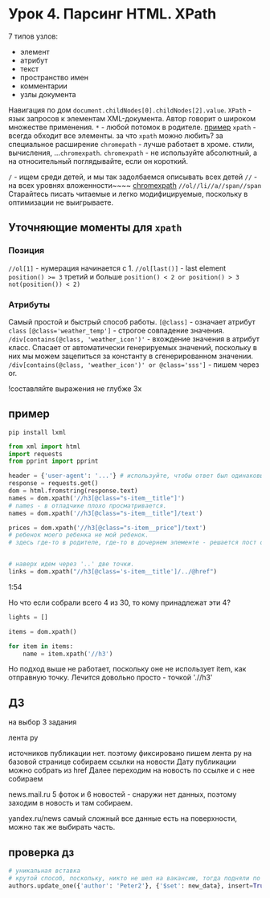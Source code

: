 # Урок 4. Парсинг HTML. XPath

7 типов узлов:
* элемент
* атрибут
* текст
* пространство имен
* комментарии
* узлы документа

Навигация по дом `document.childNodes[0].childNodes[2].value`.
`XPath` - язык запросов к элементам XML-документа.
Автор говорит о широком множестве применения.
`*` - любой потомок в родителе.
[пример](xpath_example.png)
`xpath` - всегда обходит все элементы.
за что `xpath` можно любить? за специальное расширение `chromepath` - лучше работает в хроме.
стили, вычисления, ...`chromexpath`.
`chromexpath` - не используйте абсолютный, а на относительный поглядывайте, если он короткий.

`/` - ищем среди детей, и мы так задолбаемся описывать всех детей
`//` - на всех уровнях вложенности~~~~
[chromexpath](chromexpath.png)
`//ol//li//a//span//span`
Старайтесь писать читаемые и легко модифицируемые, поскольку в оптимизации не выигрываете.

## Уточняющие моменты для `xpath`

### Позиция

`//ol[1]` - нумерация начинается с 1.
`//ol[last()]` - last element
`position() >= 3` третий и больше
`position() < 2 or position() > 3`
`not(position()) < 2)`

### Атрибуты

Самый простой и быстрый способ работы.
`[@class]` - означает атрибут `class`
`[@class='weather_temp']` - строгое совпадение значения.
`/div[contains(@class, 'weather_icon')'` - вхождение значения в атрибут класс. Спасает от автоматически генерируемых значений, поскольку в них мы можем зацепиться за константу в сгенерированном значении.
`/div[contains(@class, 'weather_icon')' or @class='sss']` - пишем через or.

!составляйте выражения не глубже 3х

## пример

`pip install lxml`

```python
from xml import html
import requests
from pprint import pprint

header = {'user-agent': '...'} # используйте, чтобы ответ был одинаковым там где вы смотрели, и здесь в коде
response = requests.get()
dom = html.fromstring(response.text)
names = dom.xpath('//h3[@class="s-item__title"]')
# names - в отладчике плохо просматривается.
names = dom.xpath('//h3[@class="s-item__title"]/text')

prices = dom.xpath('//h3[@class="s-item__price"]/text')
# ребенок моего ребенка не мой ребенок.
# здесь где-то в родителе, где-то в дочернем элементе - решается пост обработкой, главное чтобы все данные собрали.


# наверх идем через '..' две точки.
links = dom.xpath("//h3[@class='s-item__title']/../@href")

```

1:54

Но что если собрали всего 4 из 30, то кому принадлежат эти 4?
```python
lights = []

items = dom.xpath()

for item in items:
    name = item.xpath('//h3')
```

Но подход выше не работает, поскольку оне не использует item, как отправную точку.
Лечится довольно просто - точкой './/h3'

## ДЗ

на выбор 3 задания

лента ру

источников публикации нет. поэтому фиксировано пишем лента ру
на базовой странице собираем ссылки на новости
Дату публикации можно собрать из href
Далее переходим на новость по ссылке и с нее собираем 

news.mail.ru
5 фоток и 6 новостей - снаружи нет данных,
поэтому заходим в новость и там собираем.

yandex.ru/news
самый сложный
все данные есть на поверхности,
можно так же выбирать часть.

## проверка дз

```python
# уникальная вставка
# крутой способ, поскольку, никто не шел на вакансию, тогда подняли по ней зарплату, и вы это изменение зарплаты в других случаях уникальости не отразате.
authors.update_one({'author': 'Peter2'}, {'$set': new_data}, insert=True)
```

